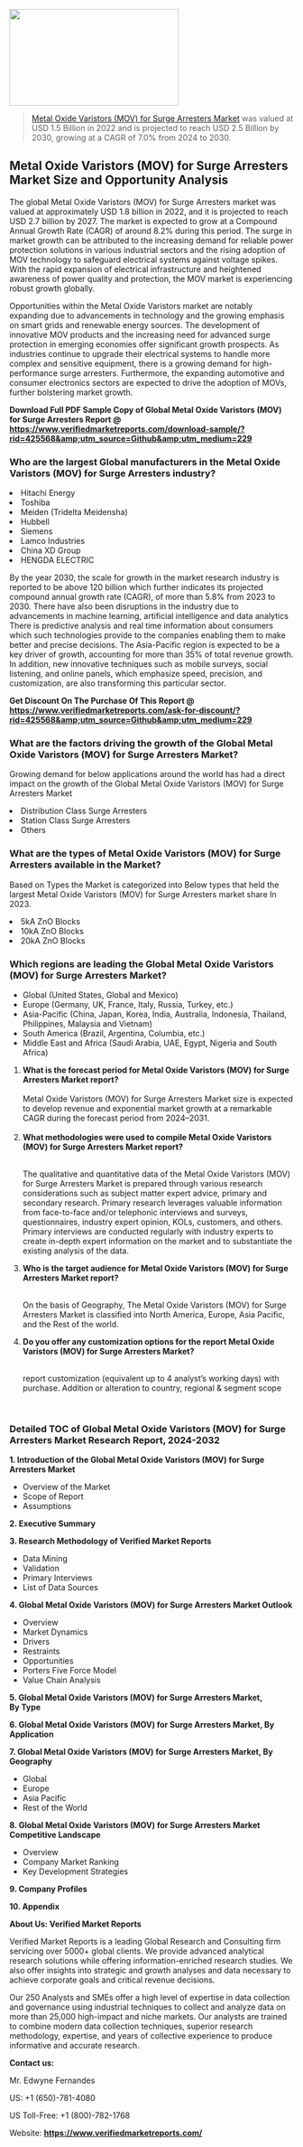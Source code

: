 <img src="https://ffe5etoiles.com/wp-content/uploads/2024/12/MST1-300x171.png" alt="" width="300" height="171" class="alignnone size-medium wp-image-20088" /><blockquote><p><p><a href="https://www.verifiedmarketreports.com/download-sample/?rid=425568&utm_source=Github&utm_medium=229" target="_blank">Metal Oxide Varistors (MOV) for Surge Arresters Market</a> was valued at USD 1.5 Billion in 2022 and is projected to reach USD 2.5 Billion by 2030, growing at a CAGR of 7.0% from 2024 to 2030.</p></blockquote><p><h2>Metal Oxide Varistors (MOV) for Surge Arresters Market Size and Opportunity Analysis</h2><p>The global Metal Oxide Varistors (MOV) for Surge Arresters market was valued at approximately USD 1.8 billion in 2022, and it is projected to reach USD 2.7 billion by 2027. The market is expected to grow at a Compound Annual Growth Rate (CAGR) of around 8.2% during this period. The surge in market growth can be attributed to the increasing demand for reliable power protection solutions in various industrial sectors and the rising adoption of MOV technology to safeguard electrical systems against voltage spikes. With the rapid expansion of electrical infrastructure and heightened awareness of power quality and protection, the MOV market is experiencing robust growth globally.</p><p>Opportunities within the Metal Oxide Varistors market are notably expanding due to advancements in technology and the growing emphasis on smart grids and renewable energy sources. The development of innovative MOV products and the increasing need for advanced surge protection in emerging economies offer significant growth prospects. As industries continue to upgrade their electrical systems to handle more complex and sensitive equipment, there is a growing demand for high-performance surge arresters. Furthermore, the expanding automotive and consumer electronics sectors are expected to drive the adoption of MOVs, further bolstering market growth.</p></p><p class=""><strong>Download Full PDF Sample Copy of Global Metal Oxide Varistors (MOV) for Surge Arresters Report @ <a href="https://www.verifiedmarketreports.com/download-sample/?rid=425568&amp;utm_source=Github&amp;utm_medium=229" target="_blank">https://www.verifiedmarketreports.com/download-sample/?rid=425568&amp;utm_source=Github&amp;utm_medium=229</a></strong></p><h3 id="" class="">Who are the largest Global manufacturers in the Metal Oxide Varistors (MOV) for Surge Arresters industry?</h3><p><li>Hitachi Energy</li><li> Toshiba</li><li> Meiden (Tridelta Meidensha)</li><li> Hubbell</li><li> Siemens</li><li> Lamco Industries</li><li> China XD Group</li><li> HENGDA ELECTRIC</li></p><div class=""><div class="" dir="" data-message-author-role="" data-message-id="" data-message-model-slug=""><div class=""><div class=""><div class=""><div class="" dir="" data-message-author-role="" data-message-id="" data-message-model-slug=""><div class=""><div class=""><p>By the year 2030, the scale for growth in the market research industry is reported to be above 120 billion which further indicates its projected compound annual growth rate (CAGR), of more than 5.8% from 2023 to 2030. There have also been disruptions in the industry due to advancements in machine learning, artificial intelligence and data analytics There is predictive analysis and real time information about consumers which such technologies provide to the companies enabling them to make better and precise decisions. The Asia-Pacific region is expected to be a key driver of growth, accounting for more than 35% of total revenue growth. In addition, new innovative techniques such as mobile surveys, social listening, and online panels, which emphasize speed, precision, and customization, are also transforming this particular sector.</p><p><strong>Get Discount On The Purchase Of This Report @&nbsp; <a href="https://www.verifiedmarketreports.com/ask-for-discount/?rid=425568&amp;utm_source=Github&amp;utm_medium=229" target="_blank">https://www.verifiedmarketreports.com/ask-for-discount/?rid=425568&amp;utm_source=Github&amp;utm_medium=229</a></strong></p></div></div></div></div></div></div></div></div><h3 id="" class="">What are the factors driving the growth of the Global Metal Oxide Varistors (MOV) for Surge Arresters Market?</h3><p id="" class="">Growing demand for below applications around the world has had a direct impact on the growth of the Global Metal Oxide Varistors (MOV) for Surge Arresters Market</p><p id="" class=""><li>Distribution Class Surge Arresters</li><li> Station Class Surge Arresters</li><li> Others</li></p><h3 id="" class="">What are the types of Metal Oxide Varistors (MOV) for Surge Arresters available in the Market?</h3><p id="" class="">Based on Types the Market is categorized into Below types that held the largest Metal Oxide Varistors (MOV) for Surge Arresters market share In 2023.</p><p id="" class=""><li>5kA ZnO Blocks</li><li> 10kA ZnO Blocks</li><li> 20kA ZnO Blocks</li></p><h3 id="" class="">Which regions are leading the Global Metal Oxide Varistors (MOV) for Surge Arresters Market?</h3><ul><li>Global (United States, Global and Mexico)</li><li>Europe (Germany, UK, France, Italy, Russia, Turkey, etc.)</li><li>Asia-Pacific (China, Japan, Korea, India, Australia, Indonesia, Thailand, Philippines, Malaysia and Vietnam)</li><li>South America (Brazil, Argentina, Columbia, etc.)</li><li>Middle East and Africa (Saudi Arabia, UAE, Egypt, Nigeria and South Africa)</li></ul><p><ol><li><strong>What is the forecast period for Metal Oxide Varistors (MOV) for Surge Arresters Market report?<br /></strong><br /><span data-sheets-root="1" data-sheets-value="{&quot;1&quot;:2,&quot;2&quot;:&quot;XXXX size is expected to develop revenue and exponential market growth at a remarkable CAGR during the forecast period from 2024&ndash;2030.&quot;}" data-sheets-userformat="{&quot;2&quot;:12674,&quot;4&quot;:{&quot;1&quot;:2,&quot;2&quot;:16776960},&quot;10&quot;:2,&quot;11&quot;:0,&quot;15&quot;:&quot;Arial&quot;,&quot;16&quot;:12}">Metal Oxide Varistors (MOV) for Surge Arresters Market size is expected to develop revenue and exponential market growth at a remarkable CAGR during the forecast period from 2024&ndash;2031.</span><br /><br /></li><li><strong>What methodologies were used to compile Metal Oxide Varistors (MOV) for Surge Arresters Market report?<br /><br /></strong><p>The qualitative and quantitative data of the&nbsp;Metal Oxide Varistors (MOV) for Surge Arresters Market is prepared through various research considerations such as subject matter expert advice, primary and secondary research. Primary research leverages valuable information from face-to-face and/or telephonic interviews and surveys, questionnaires, industry expert opinion, KOLs, customers, and others. Primary interviews are conducted regularly with industry experts to create in-depth expert information on the market and to substantiate the existing analysis of the data.&nbsp;</p></li><li><strong>Who is the target audience for Metal Oxide Varistors (MOV) for Surge Arresters Market report?<br /><br /></strong><p>On the basis of Geography, The&nbsp;Metal Oxide Varistors (MOV) for Surge Arresters Market is classified into North America, Europe, Asia Pacific, and the Rest of the world.</p></li><li><strong>Do you offer any customization options for the report Metal Oxide Varistors (MOV) for Surge Arresters Market?<br /><br /></strong><p>report customization (equivalent up to 4 analyst&rsquo;s working days) with purchase. Addition or alteration to country, regional &amp; segment scope</p><p>&nbsp;</p></li></ol></p><h3 id="" class="">Detailed TOC of Global Metal Oxide Varistors (MOV) for Surge Arresters Market Research Report, 2024-2032</h3><p id="" class=""><strong>1. Introduction of the Global Metal Oxide Varistors (MOV) for Surge Arresters Market</strong></p><ul><li>Overview of the Market</li><li>Scope of Report</li><li>Assumptions</li></ul><p id="" class=""><strong>2. Executive Summary</strong></p><p id="" class=""><strong>3. Research Methodology of&nbsp;Verified Market Reports</strong></p><ul><li>Data Mining</li><li>Validation</li><li>Primary Interviews</li><li>List of Data Sources</li></ul><p id="" class=""><strong>4. Global Metal Oxide Varistors (MOV) for Surge Arresters Market Outlook</strong></p><ul><li>Overview</li><li>Market Dynamics</li><li>Drivers</li><li>Restraints</li><li>Opportunities</li><li>Porters Five Force Model</li><li>Value Chain Analysis</li></ul><p id="" class=""><strong>5. Global Metal Oxide Varistors (MOV) for Surge Arresters Market, By&nbsp;Type</strong></p><p id="" class=""><strong>6. Global Metal Oxide Varistors (MOV) for Surge Arresters Market, By Application</strong></p><p id="" class=""><strong>7. Global Metal Oxide Varistors (MOV) for Surge Arresters Market, By Geography</strong></p><ul><li>Global</li><li>Europe</li><li>Asia Pacific</li><li>Rest of the World</li></ul><p id="" class=""><strong>8. Global Metal Oxide Varistors (MOV) for Surge Arresters Market Competitive Landscape</strong></p><ul><li>Overview</li><li>Company Market Ranking</li><li>Key Development Strategies</li></ul><p id="" class=""><strong>9. Company Profiles</strong></p><p id="" class=""><strong>10. Appendix</strong></p><p id="" class=""><strong>About Us: Verified Market Reports</strong></p><p id="" class="">Verified Market Reports is a leading Global Research and Consulting firm servicing over 5000+ global clients. We provide advanced analytical research solutions while offering information-enriched research studies. We also offer insights into strategic and growth analyses and data necessary to achieve corporate goals and critical revenue decisions.</p><p id="" class="">Our 250 Analysts and SMEs offer a high level of expertise in data collection and governance using industrial techniques to collect and analyze data on more than 25,000 high-impact and niche markets. Our analysts are trained to combine modern data collection techniques, superior research methodology, expertise, and years of collective experience to produce informative and accurate research.</p><p id="" class=""><strong>Contact us:</strong></p><p id="" class="">Mr. Edwyne Fernandes</p><p id="" class="">US: +1 (650)-781-4080</p><p id="" class="">US Toll-Free: +1 (800)-782-1768</p><p id="" class="">Website: <a target="" data-test-app-aware-link=""><strong>https://www.verifiedmarketreports.com/</strong></a></p>
